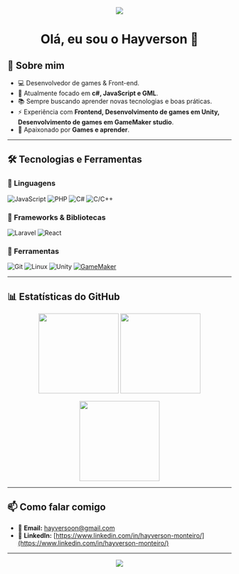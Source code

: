 <!-- Banner personalizado -->
<p align="center">
  <img src="https://capsule-render.vercel.app/api?type=waving&color=0:0f2027,100:2c5364&height=200&section=header&text=Bem-vindo%20ao%20meu%20GitHub!&fontSize=35&fontColor=fff&animation=fadeIn&fontAlignY=35"/>
</p>

<h1 align="center">Olá, eu sou o Hayverson 👋</h1>
<div style="display: inline_block><cbr>
<img align="right" alt="Hay-gif" scr="https://cdn.discordapp.com/attachments/752328772845437012/1427805450405150732/Design_sem_nome.gif?ex=68f032f2&is=68eee172&hm=562a2f09ad93fe6a04da0851c55ff4f3d958d261da9dce465bb14ef1b7fa6e56&">
</div>

## 🚀 Sobre mim
- 💻 Desenvolvedor de games & Front-end.  
- 🎯 Atualmente focado em **c#, JavaScript e GML**.  
- 📚 Sempre buscando aprender novas tecnologias e boas práticas.  
- ⚡ Experiência com **Frontend, Desenvolvimento de games em Unity, Desenvolvimento de games em GameMaker studio**.  
- 🎨 Apaixonado por **Games e aprender**.  

---

## 🛠️ Tecnologias e Ferramentas

### 🔹 Linguagens
![JavaScript](https://img.shields.io/badge/JavaScript-F7DF1E?style=for-the-badge&logo=javascript&logoColor=black)
![PHP](https://img.shields.io/badge/PHP-777BB4?style=for-the-badge&logo=php&logoColor=white)
![C#](https://img.shields.io/badge/C%23-239120?style=flat&logo=unity&logoColor=white)
![C/C++](https://img.shields.io/badge/-C/C++-lightpink?style=for-the-badge&logo=c&logoColor=black)

### 🔹 Frameworks & Bibliotecas
![Laravel](https://img.shields.io/badge/Laravel-FF2D20?style=for-the-badge&logo=laravel&logoColor=white)
![React](https://img.shields.io/badge/React-20232A?style=for-the-badge&logo=react&logoColor=61DAFB)


### 🔹 Ferramentas
![Git](https://img.shields.io/badge/Git-F05032?style=for-the-badge&logo=git&logoColor=white)
![Linux](https://img.shields.io/badge/Linux-FCC624?style=for-the-badge&logo=linux&logoColor=black)
![Unity](https://img.shields.io/badge/-Unity-000000?style=flat-square&logo=unity&logoColor=white)
[![GameMaker](https://img.shields.io/badge/Made%20with-GameMaker_Studio_2-000000.svg?style=flat&logo=gamemaker)](https://www.yoyogames.com/gamemaker)

---

## 📊 Estatísticas do GitHub

<p align="center">
  <img height="180em" src="https://github-readme-stats.vercel.app/api?username=Hayversong&show_icons=true&theme=tokyonight&include_all_commits=true&count_private=true"/>
  <img height="180em" src="https://github-readme-stats.vercel.app/api/top-langs/?username=Hayversong&layout=compact&langs_count=7&theme=tokyonight"/>
</p>

<p align="center">
  <img height="180em" src="https://github-readme-streak-stats.herokuapp.com/?user=Hayversong&theme=tokyonight"/>
</p>

---

## 📫 Como falar comigo
- 📩 **Email:** hayversoon@gmail.com  
- 🔗 **LinkedIn:** [https://www.linkedin.com/in/hayverson-monteiro/](https://www.linkedin.com/in/hayverson-monteiro/)  

---

<!-- Banner inferior -->
<p align="center">
  <img src="https://capsule-render.vercel.app/api?type=waving&color=0:0f2027,100:2c5364&height=120&section=footer"/>
</p>

